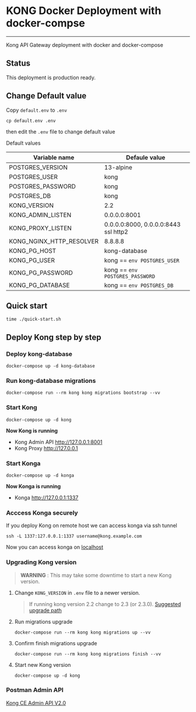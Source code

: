# KONG Docker Deployment with docker-compse
---

Kong API Gateway deployment with docker and docker-compose


## Status

This deployment is production ready.

## Change Default value

Copy `default.env` to `.env`

```
cp default.env .env
```

then edit the `.env` file to change default value

Default values

| Variable name | Defaule value |
|---------------|---------------|
| POSTGRES_VERSION  | 13-alpine |
| POSTGRES_USER     | kong |
| POSTGRES_PASSWORD | kong |
| POSTGRES_DB       | kong |
| KONG_VERSION      | 2.2 |
| KONG_ADMIN_LISTEN | 0.0.0.0:8001 |
| KONG_PROXY_LISTEN | 0.0.0.0:8000, 0.0.0.0:8443 ssl http2 |
| KONG_NGINX_HTTP_RESOLVER | 8.8.8.8 |
| KONG_PG_HOST      | kong-database |
| KONG_PG_USER      | kong == `env POSTGRES_USER` |
| KONG_PG_PASSWORD  | kong == `env POSTGRES_PASSWORD`|
| KONG_PG_DATABASE  | kong == `env POSTGRES_DB`   |


## Quick start

```
time ./quick-start.sh
```

## Deploy Kong step by step

### Deploy kong-database

```
docker-compose up -d kong-database
```

### Run kong-database migrations

```
docker-compose run --rm kong kong migrations bootstrap --vv
```

### Start Kong

```
docker-compose up -d kong
```

**Now Kong is running**

- Kong Admin API http://127.0.0.1:8001
- Kong Proxy http://127.0.0.1

### Start Konga

```
docker-compose up -d konga
```

**Now Konga is running**

- Konga http://127.0.0.1:1337

### Acccess Konga securely

If you deploy Kong on remote host we can access konga via ssh tunnel

```
ssh -L 1337:127.0.0.1:1337 username@kong.example.com
```

Now you can access konga on [localhost](http://localhost:1337)


### Upgrading Kong version

> **WARNING** : This may take some downtime to start a new Kong version.

1. Change `KONG_VERSION` in `.env` file to a newer version.

	> If running kong version 2.2 change to 2.3 (or 2.3.0). [Suggested upgrade path](https://github.com/Kong/kong/blob/master/UPGRADE.md)

2. Run migrations upgrade

	```
	docker-compose run --rm kong kong migrations up --vv
	```

3. Confirm finish migrations upgrade

	```
	docker-compose run --rm kong kong migrations finish --vv
	```
	
4. Start new Kong version

	```
	docker-compose up -d kong
	```

### Postman Admin API
[Kong CE Admin API V2.0](https://documenter.getpostman.com/view/10587735/SzS7QS2c?version=latest#b5c37285-0e71-411a-b44d-f06fea8e6b24)

